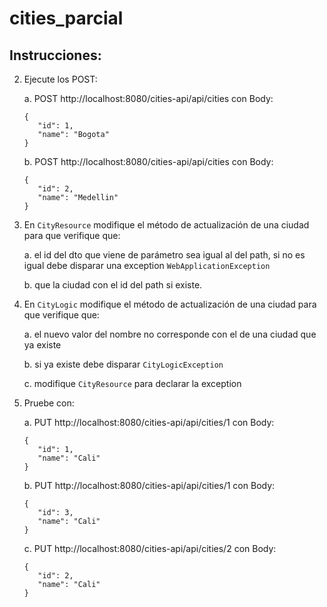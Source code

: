 # cities_parcial

## Instrucciones:


2. Ejecute los  POST:

   a. POST http://localhost:8080/cities-api/api/cities con Body:   
   ```
   {
      "id": 1,
      "name": "Bogota"
   }
   ```

   b. POST http://localhost:8080/cities-api/api/cities con Body:   
   ```
   {
      "id": 2,
      "name": "Medellin"
   }
   ```
  
3. En `CityResource` modifique el método de actualización de una ciudad para que verifique que:

   a. el id del dto que viene de parámetro sea igual al del path, si no es igual debe disparar una exception `WebApplicationException`

   b. que la ciudad con el id del path si existe.

4. En `CityLogic` modifique el método de actualización de una ciudad para que verifique que:

   a. el nuevo valor del nombre no corresponde con el de una ciudad que ya existe

   b. si ya existe debe disparar `CityLogicException` 

   c. modifique `CityResource` para declarar la exception

5. Pruebe con:

   a.  PUT http://localhost:8080/cities-api/api/cities/1 con Body:   
   ```
   {
      "id": 1,
      "name": "Cali"
   }
   ```

   b.  PUT http://localhost:8080/cities-api/api/cities/1 con Body:   
   ```
   {
      "id": 3,
      "name": "Cali"
   }
   ```
  
   c.  PUT http://localhost:8080/cities-api/api/cities/2 con Body:   
   ```
   {
      "id": 2,
      "name": "Cali"
   }
   ```
